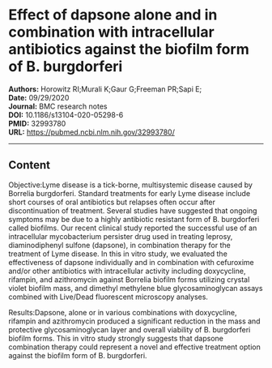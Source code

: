 # Effect of dapsone alone and in combination with intracellular antibiotics against the biofilm form of B. burgdorferi

**Authors:** Horowitz RI;Murali K;Gaur G;Freeman PR;Sapi E;  
**Date:** 09/29/2020  
**Journal:** BMC research notes  
**DOI:** 10.1186/s13104-020-05298-6  
**PMID:** 32993780  
**URL:** https://pubmed.ncbi.nlm.nih.gov/32993780/

---

## Content

Objective:Lyme disease is a tick-borne, multisystemic disease caused by Borrelia burgdorferi. Standard treatments for early Lyme disease include short courses of oral antibiotics but relapses often occur after discontinuation of treatment. Several studies have suggested that ongoing symptoms may be due to a highly antibiotic resistant form of B. burgdorferi called biofilms. Our recent clinical study reported the successful use of an intracellular mycobacterium persister drug used in treating leprosy, diaminodiphenyl sulfone (dapsone), in combination therapy for the treatment of Lyme disease. In this in vitro study, we evaluated the effectiveness of dapsone individually and in combination with cefuroxime and/or other antibiotics with intracellular activity including doxycycline, rifampin, and azithromycin against Borrelia biofilm forms utilizing crystal violet biofilm mass, and dimethyl methylene blue glycosaminoglycan assays combined with Live/Dead fluorescent microscopy analyses.

Results:Dapsone, alone or in various combinations with doxycycline, rifampin and azithromycin produced a significant reduction in the mass and protective glycosaminoglycan layer and overall viability of B. burgdorferi biofilm forms. This in vitro study strongly suggests that dapsone combination therapy could represent a novel and effective treatment option against the biofilm form of B. burgdorferi.
